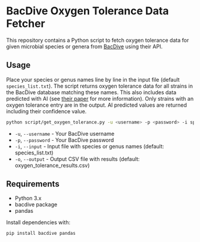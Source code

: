 # BacDive Oxygen Tolerance Data Fetcher

This repository contains a Python script to fetch oxygen tolerance data for given microbial species or genera from [BacDive](https://bacdive.dsmz.de/) using their API.

## Usage

Place your species or genus names line by line in the input file (default `species_list.txt`). The script returns oxygen tolerance data for all strains in the BacDive database matching these names. This also includes data predicted with AI (see [their paper](https://www.nature.com/articles/s42003-025-08313-3) for more information). Only strains with an oxygen tolerance entry are in the output. AI predicted values are returned including their confidence value.

```bash
python script/get_oxygen_tolerance.py -u <username> -p <password> -i species_list.txt -o oxygen_tolerance_results.csv
```

- `-u`, `--username` - Your BacDive username
- `-p`, `--password` - Your BacDive password
- `-i`, `--input` - Input file with species or genus names (default: species_list.txt)
- `-o`, `--output` - Output CSV file with results (default: oxygen_tolerance_results.csv)

## Requirements

- Python 3.x
- bacdive package
- pandas

Install dependencies with:

```bash
pip install bacdive pandas
```
